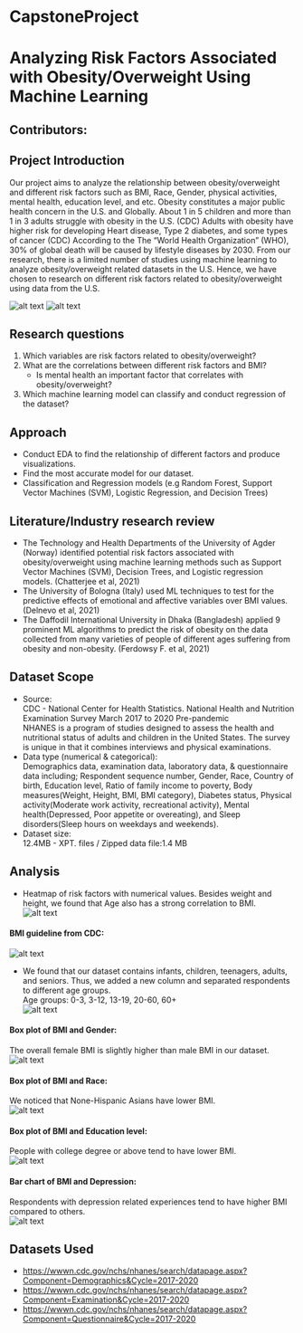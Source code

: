 # CapstoneProject
# Analyzing Risk Factors Associated  with Obesity/Overweight Using Machine Learning

## Contributors:


## Project Introduction
Our project aims to analyze the relationship between obesity/overweight and different risk factors such as BMI, Race, Gender, physical activities, mental health, education level, and etc. Obesity constitutes a major public health concern in the U.S. and Globally. About 1 in 5 children and more than 1 in 3 adults struggle with obesity in the U.S. (CDC) Adults with obesity have higher risk for developing Heart disease, Type 2 diabetes, and some types of cancer (CDC) According to the The “World Health Organization” (WHO), 30% of global death will be caused by lifestyle diseases by 2030. From our research, there is a limited number of studies using machine learning to analyze obesity/overweight related datasets in the U.S. Hence, we have chosen to research on different risk factors related to obesity/overweight using data from the U.S.<br/>

![alt text](https://www.cdc.gov/obesity/about-obesity/images/1in5-1in3.jpg)
![alt text](https://www.cdc.gov/obesity/about-obesity/images/higher-risk.jpg)

## Research questions
1. Which variables are risk factors related to obesity/overweight?<br/>
2. What are the correlations between different risk factors and BMI?<br/>
    - Is mental health an important factor that correlates with obesity/overweight?<br/>
3. Which machine learning model can classify and conduct regression of the dataset?<br/>

## Approach
- Conduct EDA to find the relationship of different factors and produce visualizations. <br/>
- Find the most accurate model for our dataset. <br />
- Classification and Regression models (e.g Random Forest, Support Vector Machines (SVM), Logistic Regression, and Decision Trees)<br/>

## Literature/Industry research review
- The Technology and Health Departments of the University of Agder (Norway) identified potential risk factors associated with obesity/overweight using machine learning methods such as Support Vector Machines (SVM), Decision Trees, and Logistic regression models. (Chatterjee et al, 2021)
- The University of Bologna (Italy) used ML techniques to test for the predictive effects of emotional and affective variables over BMI values. (Delnevo et al, 2021)
- The Daffodil International University in Dhaka (Bangladesh) applied 9 prominent ML algorithms to predict the risk of obesity on the data collected from many varieties of people of different ages suffering from obesity and non-obesity. (Ferdowsy F. et al, 2021)



## Dataset Scope
- Source: <br/>
CDC - National Center for Health Statistics. National Health and Nutrition Examination Survey  March 2017 to 2020 Pre-pandemic<br/>
NHANES is a program of studies designed to assess the health and nutritional status of adults and children in the United States. 
The survey is unique in that it combines interviews and physical examinations. <br/>
- Data type (numerical & categorical): <br/>
Demographics data, examination data, laboratory data, & questionnaire data including; Respondent sequence number, Gender, Race, Country of birth, Education level, Ratio of family income to poverty, Body measures(Weight, Height, BMI, BMI category), Diabetes status, Physical activity(Moderate work activity, recreational activity), Mental health(Depressed, Poor appetite or overeating), and Sleep disorders(Sleep hours on weekdays and weekends). <br/>
- Dataset size:<br/>
12.4MB - XPT. files / Zipped data file:1.4 MB<br/>

## Analysis
- Heatmap of risk factors with numerical values. Besides weight and height, we found that Age also has a strong correlation to BMI.<br/>
![alt text](https://github.com/DATA606Project-TeamS/CapstoneProject-ObesityandML/blob/main/Output/Heatmap.png)
#### BMI guideline from CDC:<br/>
![alt text](https://github.com/DATA606Project-TeamS/CapstoneProject-ObesityandML/blob/main/Output/BMI%20guide.png)<br/>
- We found that our dataset contains infants, children, teenagers, adults, and seniors. Thus, we added a new column and separated respondents to different age groups.<br /> Age groups: 0-3, 3-12, 13-19, 20-60, 60+ <br />
![alt text](https://github.com/DATA606Project-TeamS/CapstoneProject-ObesityandML/blob/main/Output/Age%20groups.png)<br/>
#### Box plot of BMI and Gender:<br/> 
The overall female BMI is slightly higher than male BMI in our dataset.<br/>
![alt text](https://github.com/DATA606Project-TeamS/CapstoneProject-ObesityandML/blob/main/Output/BMI%26Gender-boxplot.png)
#### Box plot of BMI and Race:<br/> 
We noticed that None-Hispanic Asians have lower BMI.<br/>
![alt text](https://github.com/DATA606Project-TeamS/CapstoneProject-ObesityandML/blob/main/Output/BMI%26Race-boxplot.png)
#### Box plot of BMI and Education level:<br/> 
People with college degree or above tend to have lower BMI.<br/>
![alt text](https://github.com/DATA606Project-TeamS/CapstoneProject-ObesityandML/blob/main/Output/BMI%26EducationLevel.png)
#### Bar chart of BMI and Depression:<br/> 
Respondents with depression related experiences tend to have higher BMI compared to others.<br/>
![alt text](https://github.com/DATA606Project-TeamS/CapstoneProject-ObesityandML/blob/main/Output/BMI%26Depression.png)

## Datasets Used
- https://wwwn.cdc.gov/nchs/nhanes/search/datapage.aspx?Component=Demographics&Cycle=2017-2020
- https://wwwn.cdc.gov/nchs/nhanes/search/datapage.aspx?Component=Examination&Cycle=2017-2020
- https://wwwn.cdc.gov/nchs/nhanes/search/datapage.aspx?Component=Questionnaire&Cycle=2017-2020
